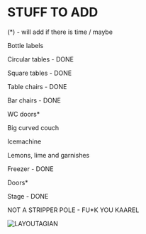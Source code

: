 # STUFF TO ADD

(*) - will add if there is time / maybe

Bottle labels 

Circular tables - DONE

Square tables - DONE

Table chairs - DONE

Bar chairs - DONE

WC doors*

Big curved couch

Icemachine

Lemons, lime and garnishes

Freezer - DONE

Doors*

Stage - DONE

NOT A STRIPPER POLE - FU*K YOU KAAREL

![LAYOUTAGIAN](https://user-images.githubusercontent.com/71495630/199447510-5371c671-ffe2-4476-9a86-69c748db57b6.png)
